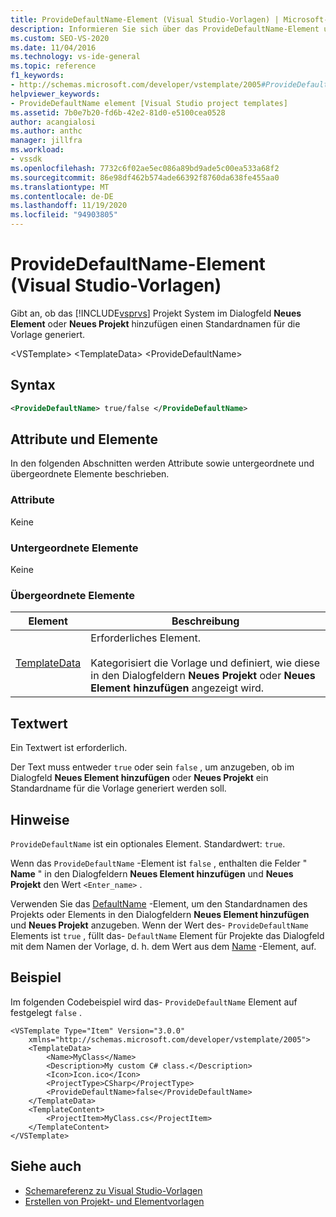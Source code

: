```yaml
---
title: ProvideDefaultName-Element (Visual Studio-Vorlagen) | Microsoft-Dokumentation
description: Informieren Sie sich über das ProvideDefaultName-Element und darüber, wie es angibt, ob Visual Studio im Dialogfeld Neues Element hinzufügen oder neues Projekt einen Visual Studio-Standardnamen generiert.
ms.custom: SEO-VS-2020
ms.date: 11/04/2016
ms.technology: vs-ide-general
ms.topic: reference
f1_keywords:
- http://schemas.microsoft.com/developer/vstemplate/2005#ProvideDefaultName
helpviewer_keywords:
- ProvideDefaultName element [Visual Studio project templates]
ms.assetid: 7b0e7b20-fd6b-42e2-81d0-e5100cea0528
author: acangialosi
ms.author: anthc
manager: jillfra
ms.workload:
- vssdk
ms.openlocfilehash: 7732c6f02ae5ec086a89bd9ade5c00ea533a68f2
ms.sourcegitcommit: 86e98df462b574ade66392f8760da638fe455aa0
ms.translationtype: MT
ms.contentlocale: de-DE
ms.lasthandoff: 11/19/2020
ms.locfileid: "94903805"
---
```

# <a name="providedefaultname-element-visual-studio-templates"></a>ProvideDefaultName-Element (Visual Studio-Vorlagen)
Gibt an, ob das [!INCLUDE[vsprvs](../code-quality/includes/vsprvs_md.md)] Projekt System im Dialogfeld **Neues Element** oder **Neues Projekt** hinzufügen einen Standardnamen für die Vorlage generiert.

 \<VSTemplate> \<TemplateData>
 \<ProvideDefaultName>

## <a name="syntax"></a>Syntax

```xml
<ProvideDefaultName> true/false </ProvideDefaultName>
```

## <a name="attributes-and-elements"></a>Attribute und Elemente
 In den folgenden Abschnitten werden Attribute sowie untergeordnete und übergeordnete Elemente beschrieben.

### <a name="attributes"></a>Attribute
 Keine

### <a name="child-elements"></a>Untergeordnete Elemente
 Keine

### <a name="parent-elements"></a>Übergeordnete Elemente

|Element|Beschreibung|
|-------------|-----------------|
|[TemplateData](../extensibility/templatedata-element-visual-studio-templates.md)|Erforderliches Element.<br /><br /> Kategorisiert die Vorlage und definiert, wie diese in den Dialogfeldern **Neues Projekt** oder **Neues Element hinzufügen** angezeigt wird.|

## <a name="text-value"></a>Textwert
 Ein Textwert ist erforderlich.

 Der Text muss entweder `true` oder sein `false` , um anzugeben, ob im Dialogfeld **Neues Element hinzufügen** oder **Neues Projekt** ein Standardname für die Vorlage generiert werden soll.

## <a name="remarks"></a>Hinweise
 `ProvideDefaultName` ist ein optionales Element. Standardwert: `true`.

 Wenn das `ProvideDefaultName` -Element ist `false` , enthalten die Felder " **Name** " in den Dialogfeldern **Neues Element hinzufügen** und **Neues Projekt** den Wert `<Enter_name>` .

 Verwenden Sie das [DefaultName](../extensibility/defaultname-element-visual-studio-templates.md) -Element, um den Standardnamen des Projekts oder Elements in den Dialogfeldern **Neues Element hinzufügen** und **Neues Projekt** anzugeben. Wenn der Wert des- `ProvideDefaultName` Elements ist `true` , füllt das- `DefaultName` Element für Projekte das Dialogfeld mit dem Namen der Vorlage, d. h. dem Wert aus dem [Name](../extensibility/name-element-visual-studio-templates.md) -Element, auf.

## <a name="example"></a>Beispiel
 Im folgenden Codebeispiel wird das- `ProvideDefaultName` Element auf festgelegt `false` .

```
<VSTemplate Type="Item" Version="3.0.0"
    xmlns="http://schemas.microsoft.com/developer/vstemplate/2005">
    <TemplateData>
        <Name>MyClass</Name>
        <Description>My custom C# class.</Description>
        <Icon>Icon.ico</Icon>
        <ProjectType>CSharp</ProjectType>
        <ProvideDefaultName>false</ProvideDefaultName>
    </TemplateData>
    <TemplateContent>
        <ProjectItem>MyClass.cs</ProjectItem>
    </TemplateContent>
</VSTemplate>
```

## <a name="see-also"></a>Siehe auch
- [Schemareferenz zu Visual Studio-Vorlagen](../extensibility/visual-studio-template-schema-reference.md)
- [Erstellen von Projekt- und Elementvorlagen](../ide/creating-project-and-item-templates.md)
